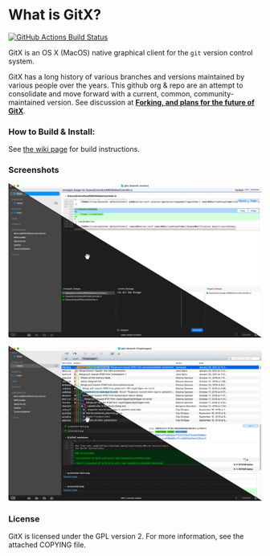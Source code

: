 # What is GitX?

[![GitHub Actions Build Status](https://github.com/gitx/gitx/workflows/build-gitx/badge.svg)](https://github.com/gitx/gitx/actions?query=workflow%3Abuild-gitx)

GitX is an OS X (MacOS) native graphical client for the `git` version
control system.

GitX has a long history of various branches and versions maintained by
various people over the years. This github org & repo are an attempt to
consolidate and move forward with a current, common, community-maintained
version. See discussion at [**Forking, and plans for the future of
GitX**](https://github.com/gitx/gitx.github.io/issues/1).

### How to Build & Install:

See [the wiki page](https://github.com/gitx/gitx/wiki/Build-instructions)
for build instructions.

### Screenshots

![Staging View](screenshot-stage.png)

![History View](screenshot-history.png)

### License

GitX is licensed under the GPL version 2. For more information, see the attached COPYING file.
